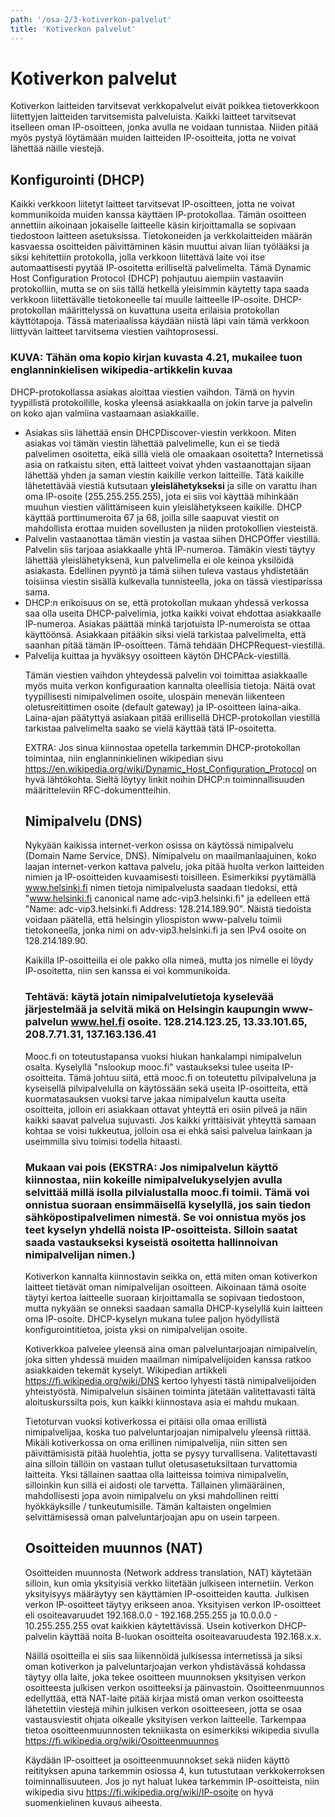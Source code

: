 ```yaml
---
path: '/osa-2/3-kotiverkon-palvelut'
title: 'Kotiverkon palvelut'
---
```


# Kotiverkon palvelut

Kotiverkon laitteiden tarvitsevat verkkopalvelut eivät poikkea tietoverkkoon liitettyjen laitteiden tarvitsemista palveluista. Kaikki laitteet tarvitsevat itselleen oman IP-osoitteen, jonka avulla ne voidaan tunnistaa. Niiden pitää myös pystyä löytämään muiden laitteiden IP-osoitteita, jotta ne voivat lähettää näille viestejä. 

## Konfigurointi (DHCP)

Kaikki verkkoon liitetyt laitteet tarvitsevat IP-osoitteen, jotta ne voivat kommunikoida muiden kanssa käyttäen IP-protokollaa. Tämän osoitteen annettiin aikoinaan jokaiselle laitteelle käsin kirjoittamalla se sopivaan tiedostoon laitteen asetuksissa. Tietokoneiden ja verkkolaitteiden määrän kasvaessa osoitteiden päivittäminen käsin muuttui aivan liian työlääksi ja siksi kehitettiin protokolla, jolla verkkoon liitettävä laite voi itse automaattisesti pyytää IP-osoitetta erilliseltä palvelimelta. Tämä Dynamic Host Configuration Protocol (DHCP) pohjautuu aiempiin vastaaviin protokolliin, mutta se on siis tällä hetkellä yleisimmin käytetty tapa saada verkkoon liitettävälle tietokoneelle tai muulle laitteelle IP-osoite. DHCP-protokollan määrittelyssä on kuvattuna useita erilaisia protokollan käyttötapoja. Tässä materiaalissa käydään niistä läpi vain tämä verkkoon liittyvän laitteet tarvitsema viestien vaihtoprosessi.

### KUVA: Tähän oma kopio kirjan kuvasta 4.21, mukailee tuon englanninkielisen wikipedia-artikkelin kuvaa

DHCP-protokollassa asiakas aloittaa viestien vaihdon. Tämä on hyvin tyypillistä protokollille, koska yleensä asiakkaalla on jokin tarve ja palvelin on koko ajan valmiina vastaamaan asiakkaille. 
<ul>
  <li>Asiakas siis lähettää ensin DHCPDiscover-viestin verkkoon. Miten asiakas voi tämän viestin lähettää palvelimelle, kun ei se tiedä palvelimen osoitetta, eikä sillä vielä ole omaakaan osoitetta? Internetissä asia on ratkaistu siten, että laitteet voivat yhden vastaanottajan sijaan lähettää yhden ja saman viestin kaikille verkon laitteille. Tätä kaikille lähetettävää viestiä kutsutaan <b>yleislähetykseksi</b> ja sille on varattu ihan oma IP-osoite (255.255.255.255), jota ei siis voi käyttää mihinkään muuhun viestien välittämiseen kuin yleislähetykseen kaikille. DHCP käyttää porttinumeroita 67 ja 68, joilla sille saapuvat viestit on mahdollista erottaa muiden sovellusten ja niiden protokollien viesteistä. 
 <li>Palvelin vastaanottaa tämän viestin ja vastaa siihen DHCPOffer viestillä. Palvelin siis tarjoaa asiakkaalle yhtä IP-numeroa. Tämäkin viesti täytyy lähettää yleislähetyksenä, kun palvelimella ei ole keinoa yksilöidä asiakasta. Edellinen pyyntö ja tämä siihen tuleva vastaus yhdistetään toisiinsa viestin sisällä kulkevalla tunnisteella, joka on tässä viestiparissa sama. 
 <li> DHCP:n erikoisuus on se, että protokollan mukaan yhdessä verkossa saa olla useita DHCP-palvelimia, jotka kaikki voivat ehdottaa asiakkaalle IP-numeroa. Asiakas päättää minkä tarjotuista IP-numeroista se ottaa käyttöönsä.  Asiakkaan pitääkin siksi vielä tarkistaa palvelimelta, että saanhan pitää tämän IP-osoitteen. Tämä tehdään DHCPRequest-viestillä.
 <li> Palvelija kuittaa ja hyväksyy osoitteen käytön DHCPAck-viestillä.

Tämän viestien vaihdon yhteydessä palvelin voi toimittaa asiakkaalle myös muita verkon konfiguraation kannalta oleellisia tietoja. Näitä ovat tyypillisesti nimipalvelimen osoite, ulospäin menevän liikenteen oletusreitittimen osoite (default gateway) ja IP-osoitteen laina-aika. Laina-ajan päätyttyä asiakaan pitää erillisellä DHCP-protokollan viestillä tarkistaa palvelimelta saako se vielä käyttää tätä IP-osoitetta. 

EXTRA: Jos sinua kiinnostaa opetella tarkemmin DHCP-protokollan toimintaa, niin englanninkielinen wikipedian sivu https://en.wikipedia.org/wiki/Dynamic_Host_Configuration_Protocol on hyvä lähtökohta. Sieltä löytyy linkit noihin DHCP:n toiminnallisuuden määritteleviin RFC-dokumentteihin.

## Nimipalvelu (DNS)

Nykyään kaikissa internet-verkon osissa on käytössä nimipalvelu (Domain Name Service, DNS). Nimipalvelu on maailmanlaajuinen, koko laajan internet-verkon kattava palvelu, joka pitää huolta verkon laitteiden nimien ja IP-osoitteiden kuvaamisesti toisilleen. Esimerkiksi pyytämällä www.helsinki.fi nimen tietoja nimipalvelusta saadaan tiedoksi, että "www.helsinki.fi canonical name adc-vip3.helsinki.fi" ja edelleen että "Name: adc-vip3.helsinki.fi Address: 128.214.189.90". Näistä tiedoista voidaan päätellä, että helsingin yliospiston www-palvelu toimii tietokoneella, jonka nimi on adv-vip3.helsinki.fi ja sen IPv4 osoite on 128.214.189.90.

Kaikilla IP-osoitteilla ei ole pakko olla nimeä, mutta jos nimelle ei löydy IP-osoitetta, niin sen kanssa ei voi kommunikoida.

### Tehtävä: käytä jotain nimipalvelutietoja kyselevää järjestelmää ja selvitä mikä on Helsingin kaupungin www-palvelun www.hel.fi osoite. 128.214.123.25, 13.33.101.65, 208.7.71.31, 137.163.136.41

Mooc.fi on toteutustapansa vuoksi hiukan hankalampi nimipalvelun osalta. Kyselyllä "nslookup mooc.fi" vastaukseksi tulee useita IP-osoitteita. Tämä johtuu siitä, että mooc.fi on toteutettu pilvipalveluna ja kyseisellä pilvipalvelulla on käytössään sekä useita IP-osoitteita, että kuormatasauksen vuoksi tarve jakaa nimipalvelun kautta useita osoitteita, jolloin eri asiakkaan ottavat yhteyttä eri osiin pilveä ja näin kaikki saavat palvelua sujuvasti. Jos kaikki yrittäisivät yhteyttä samaan kohtaa se voisi tukkeutua, jolloin osa ei ehkä saisi palvelua lainkaan ja useimmilla sivu toimisi todella hitaasti.

### Mukaan vai pois (EKSTRA: Jos nimipalvelun käyttö kiinnostaa, niin kokeille nimipalvelukyselyjen avulla selvittää millä isolla pilvialustalla mooc.fi toimii. Tämä voi onnistua suoraan ensimmäisellä kyselyllä, jos sain tiedon sähköpostipalvelimen nimestä. Se voi onnistua myös jos teet kyselyn yhdellä noista IP-osoitteista. Silloin saatat saada vastaukseksi kyseistä osoitetta hallinnoivan nimipalvelijan nimen.)

Kotiverkon kannalta kiinnostavin seikka on, että miten oman kotiverkon laitteet tietävät oman nimipalvelijan osoitteen. Aikoinaan tämä osoite täytyi kertoa laitteelle suoraan kirjoittamalla se sopivaan tiedostoon, mutta nykyään se onneksi saadaan samalla DHCP-kyselyllä kuin laitteen oma IP-osoite. DHCP-kyselyn mukana tulee paljon hyödyllistä konfigurointitietoa, joista yksi on nimipalvelijan osoite.

Kotiverkkoa palvelee yleensä aina oman palveluntarjoajan nimipalvelin, joka sitten yhdessä muiden maailman nimipalvelijoiden kanssa ratkoo asiakkaiden tekemät kyselyt. Wikipedian artikkeli https://fi.wikipedia.org/wiki/DNS kertoo lyhyesti tästä nimipalvelijoiden yhteistyöstä. Nimipalvelun sisäinen toiminta jätetään valitettavasti tältä aloituskurssilta pois, kun kaikki kiinnostava asia ei mahdu mukaan. 

Tietoturvan vuoksi kotiverkossa ei pitäisi olla omaa erillistä nimipalvelijaa, koska tuo palveluntarjoajan nimipalvelu yleensä riittää. Mikäli kotiverkossa on oma erillinen nimipalvelija, niin sitten sen päivittämisistä pitää huolehtia, jotta se pysyy turvallisena. Valitettavasti aina silloin tällöin on vastaan tullut oletusasetuksiltaan turvattomia laitteita. Yksi tällainen saattaa olla laitteissa toimiva nimipalvelin, silloinkin kun sillä ei aidosti ole tarvetta. Tällainen ylimääräinen, mahdollisesti jopa avoin nimipalvelu on yksi mahdollinen reitti hyökkäyksille / tunkeutumisille. Tämän kaltaisten ongelmien selvittämisessä oman palveluntarjoajan apu on usein tarpeen.


## Osoitteiden muunnos (NAT)

Osoitteiden muunnosta (Network address translation, NAT) käytetään silloin, kun omia yksityisiä verkko liitetään julkiseen internetiin. Verkon yksityisyys määräytyy sen käyttämien IP-osoitteiden kautta. Julkisen verkon IP-osoitteet täytyy erikseen anoa. Yksityisen verkon IP-osoitteet eli osoiteavaruudet 192.168.0.0 - 192.168.255.255 ja 10.0.0.0 - 10.255.255.255 ovat kaikkien käytettävissä. Usein kotiverkon DHCP-palvelin käyttää noita B-luokan osoitteita osoiteavaruudesta 192.168.x.x.

Näillä osoitteilla ei siis saa liikennöidä julkisessa internetissä ja siksi oman kotiverkon ja palveluntarjoajan verkon yhdistävässä kohdassa täytyy olla laite, joka tekee osoitteen muunnoksen yksityisen verkon osoitteesta julkisen verkon osoitteeksi ja päinvastoin. Osoitteenmuunnos edellyttää, että NAT-laite pitää kirjaa mistä oman verkon osoitteesta lähetettiin viestejä mihin julkisen verkon osoitteeseen, jotta se osaa vastausviestit ohjata oikealle yksityisen verkon laitteelle. Tarkempaa tietoa osoitteenmuunnosten tekniikasta on esimerkiksi wikipedia sivulla https://fi.wikipedia.org/wiki/Osoitteenmuunnos

Käydään IP-osoitteet ja osoitteenmuunnokset sekä niiden käyttö reitityksen apuna tarkemmin osiossa 4, kun tutustutaan verkkokerroksen toiminnallisuuteen. Jos jo nyt haluat lukea tarkemmin IP-osoitteista, niin wikipedia sivu https://fi.wikipedia.org/wiki/IP-osoite on hyvä suomenkielinen kuvaus aiheesta.




